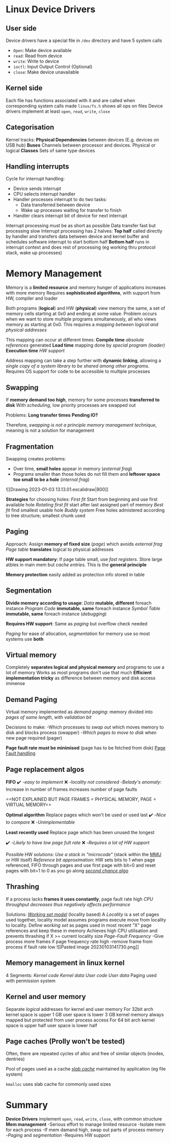 
# Linux Device Drivers

## User side
Device drivers have a special file in `/dev` directory and have 5 system calls
- `Open`: Make device available
- `read`: Read from device
- `write`: Write to device
- `ioctl`: Input Output Control (Optional)
- `close`: Make device unavailable

## Kernel side

Each file has functions associated with it and are called when corresponding system calls made
`linux/fs.h` shows all ops on files
Device drivers implement at least `open`, `read`, `write`, `close`

## Categorisation

Kernel tracks:
	**Physical Dependencies** between devices (E.g. devices on USB hub)
	**Buses** Channels between processor and devices. Physical or logical
	**Classes** Sets of same type devices


## Handling interrupts

Cycle for interrupt handling:
- Device sends interrupt
- CPU selects interrupt handler
- Handler processes interrupt to do two tasks:
	- Data transferred between device
	- Wake up processes waiting for transfer to finish
- Handler clears interrupt bit of device for next interrupt

Interrupt processing must be as short as possible
Data transfer fast but processing slow
	Interrupt processing has 2 halves:
		**Top half** called directly by handler and transfers data between device and kernel buffer and schedules software interrupt to start bottom half
		**Bottom half** runs in interrupt context and does rest of processing (eg working thru protocol stack, wake up processes)

# Memory Management

Memory is a **limited resource** and memory hunger of applications increases with more memory
Requires **sophisticated algorithms**, with support from HW, compiler and loader

Both programs (**logical**) and HW (**physical**) view memory the same, a set of memory cells starting at 0x0 and ending at some value. Problem occurs when we want to store multiple programs simultaneously, all who views memory as starting at 0x0.
This requires a _mapping between logical and physical addresses_

This mapping can occur at different times:
**Compile time**
	_absolute references_ generated
**Load time**
	mapping done by _special program (loader)_
**Execution time**
	_HW support_

Address mapping can take a step further with **dynamic linking**, allowing a _single copy of a system library to be shared among other programs_. Requires OS support for code to be accessible to multiple processes

## Swapping
If **memory demand too high**, memory for some processes **transferred to disk**
With _scheduling_, low priority processes are swapped out

Problems:
**Long transfer times**
**Pending IO?**

Therefore, _swapping is not a principle memory management technique_, meaning is not a solution for management

## Fragmentation

Swapping creates problems:
- Over time, **small holes** appear in memory (_external frag_)
- Programs smaller than those holes do not fill them and **leftover space too small to be a hole** (_internal frag_)

![[Drawing 2023-01-03 13.13.01.excalidraw|800]]


**Strategies** for choosing holes:
	_First fit_ Start from beginning and use first available hole
	_Rotating first fit_ start after last assigned part of memory
	_Best fit_ find smallest usable hole
	_Buddy system_ Free holes admistered according to tree structure; smallest chunk used

## Paging

Approach: 
Assign **memory of fixed size** (_page_) which avoids _external frag_
_Page table_ **translates** logical to physical addresses

**HW support mandatory**:
If page table small, use _fast registers_. Store large atbles in main mem but _cache entries_. This is the **general principle**

**Memory protection** easily added as protection info stored in table


## Segmentation

**Divide memory according to usage**:
	_Data_ **mutable, different** foreach instance
	_Program Code_ **immutable, same** foreach instance
	_Symbol Table_ **immutable, same** foreach instance (_debugging_)

**Requires HW support**:
Same as _paging_ but overflow check needed

_Paging_ for ease of allocation, _segmentation_ for memory use so most systems use **both**

## Virtual memory
Completely **separates logical and physical memory** and programs to use a lot of memory
Works as most programs don't use that much
**Efficient implementation tricky** as difference between memory and disk access immense

## Demand Paging
Virtual memory implemented as _demand paging_: memory divided into _pages of same length_, with _validation bit_

Decisions to make:
	-Which processes to _swap out_ which moves memory to disk and blocks process (swapper)
	-_Which pages to move to disk_ when new page required (pager)

**Page fault rate must be minimised** (page has to be fetched from disk) [Page Fault handling](https://www.geeksforgeeks.org/page-fault-handling-in-operating-system/)

## Page replacement algos

**FIFO**
✔️
-_easy to implement_
❌
-_locality not considered_
-_Belady's anomaly_: Increase in number of frames increases number of page faults

==NOT EXPLAINED BUT PAGE FRAMES = PHYSICAL MEMORY, PAGE = VIRTUAL MEMORY==

**Optimal algorithm**
Replace pages which won't be used or used last
✔️
-_Nice to compare_
❌
-_Unimplementable_

**Least recently used**
Replace page which has been unused the longest

✔️
-_Likely to have low page fult rate_
❌
-_Requires a lot of HW support_

Possible HW solutions:
	_Use a stack in "microcode"_ (stack within the [MMU](https://en.wikipedia.org/wiki/Memory_management_unit) or HW itself)
	_Reference bit approximation_: HW sets bits to 1 when page referenced, FIFO through pages and use first page with bit=0 and reset pages with bit=1 to 0 as you go along [_second chance algo_](https://www.geeksforgeeks.org/second-chance-or-clock-page-replacement-policy/)


## Thrashing
If a process lacks **frames it uses constantly**, page fault rate high
_CPU throughput decreases thus negatively affects performance_

Solutions:
[*Working set model*](https://www.geeksforgeeks.org/techniques-to-handle-thrashing/) (locality based)
	A _Locality_ is a set of pages used together, locality model assumes programs execute move from locality to locality.
	Define _working set_ as pages used in most recent "X" page references and keep these in memory
	Achieves high CPU utilisation and prevents thrashing if X >= current locality size
_Page-Fault Frequency_
	-Give process more frames if page frequency rate high
	-remove frame from process if fault rate low
	![[Pasted image 20230103141730.png]]

## Memory management  in linux kernel

4 Segments:
_Kernel code_
_Kernel data_
_User code_
_User data_
Paging used with permission system

## Kernel and user memory

Separate _logical_ addresses for kernel and user memory
For 32bit arch
	kernel space is upper 1 GB
	user space is lower 3 GB
kernel memory always mapped but protected from user process access
For 64 bit arch
	kernel space is upper half
	user space is lower half

## Page caches (Prolly won't be tested)

Often, there are repeated cycles of alloc and free of similar objects (inodes, dentries)

Pool of pages used as a cache [_slab cache_](https://en.wikipedia.org/wiki/Slab_allocation) maintained by application (eg file system)

`kmalloc` uses slab cache for commonly used sizes


# Summary

**Device Drivers**
	implement `open`, `read`, `write`, `close`, with common structure
**Mem management**
	-Serious effort to manage limited resource
	-Isolate mem for each process
	-If mem damand high, swap out parts of process memory
	-_Paging_ and _segmentation_
	-Requires HW support